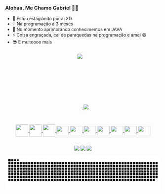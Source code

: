 ### Alohaa, Me Chamo Gabriel 🌴👋


- 🔭 Estou estagiando por ai XD 
- 💡  Na programação à 3 meses
- 🌱 No momento aprimorando conhecimentos em JAVA
- ⚡ Coisa engraçada, cai de paraquedas na programação e amei 😄
- 😎 E muitoooo mais

##


<div align="center" >
  <a href="https://github.com/oGabrielMota">
  <img style="display: inline-block" height="180em" src="https://github-readme-stats.vercel.app/api?username=oGabrielMota&show_icons=true&theme=tokyonight&include_all_commits=true&count_private=true"/>
  <img height="100em" src="https://github-readme-stats.vercel.app/api/top-langs/?username=oGabrielMota&layout=compact&langs_count=7&theme=tokyonight"/>
</div>
  
  ##
  
<div align="center" style="display: inline_block"><br>
  <img align="center"  height="40" width="40" src="https://media4.giphy.com/media/ylxCK7asJ1sxNL1B1u/giphy.webp" />
  <img align="center"  height="40" width="40" src="https://media1.giphy.com/media/0RG7WdwApOUQJvVikR/giphy.webp">
  <img align="center"  height="40" width="40" src="https://media3.giphy.com/media/ln7z2eWriiQAllfVcn/200w.webp" />
  <img align="center"  height="30" width="40" src="https://cdn.jsdelivr.net/gh/devicons/devicon/icons/angularjs/angularjs-plain.svg" />
  <img align="center"  height="30" width="40" src="https://cdn.jsdelivr.net/gh/devicons/devicon/icons/bootstrap/bootstrap-plain.svg" />
  <img align="center"  height="30" width="40" src="https://cdn.jsdelivr.net/gh/devicons/devicon/icons/git/git-original.svg" />
  <img align="center"  height="30" width="40" src="https://cdn.jsdelivr.net/gh/devicons/devicon/icons/typescript/typescript-plain.svg" />
  <img align="center"  height="30" width="40" src="https://cdn.jsdelivr.net/gh/devicons/devicon/icons/java/java-original.svg" />
  <img align="center"  height="30" width="40" src="https://cdn.jsdelivr.net/gh/devicons/devicon/icons/illustrator/illustrator-line.svg" />
  <img align="center"  height="30" width="40" src="https://cdn.jsdelivr.net/gh/devicons/devicon/icons/photoshop/photoshop-line.svg" />


  </div>
  
  ##
  
  
<div align="center"> 
  <a href="https://www.instagram.com/ogabriel_mota/" target="_blank"><img src="https://img.shields.io/badge/-Instagram-%23E4405F?style=for-the-badge&logo=instagram&logoColor=white" target="_blank"></a>
 <a href = "mailto:gabriel99mota@hotmail.com"><img src="https://img.shields.io/badge/-Gmail-%23333?style=for-the-badge&logo=gmail&logoColor=white" target="_blank"></a>
  <a href="https://www.linkedin.com/in/gabriel-m-44525aa9" target="_blank"><img src="https://img.shields.io/badge/-LinkedIn-%230077B5?style=for-the-badge&logo=linkedin&logoColor=white" target="_blank"></a> 
 
  ![Snake animation](https://github.com/oGabrielMota/oGabrielMota/blob/output/github-contribution-grid-snake.svg)
 
</div>
